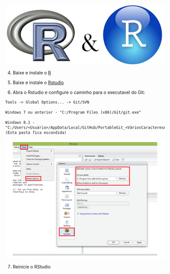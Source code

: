 

![IconeR_RStudio](figuras/IconeR_RStudio.jpg)

4) Baixe e instale o [R](http://cran.rstudio.com/)

5) Baixe e instale o [Rstudio](http://www.rstudio.com/)

6) Abra o Rstudio e configure o caminho para o executavel do Git:
``` 
Tools -> Global Options... -> Git/SVN 

Windows 7 ou anterior - "C:/Program Files (x86)/Git/git.exe"

Windows 8.1 - "C:/Users/<Usuário>/AppData/Local/GitHub/PortableGit_<VáriosCaracteresAleatórios>/bin/git.exe"
(Esta pasta fica escondida)
```
![RStudioGithub](figuras/ManualGithub0a1.png) 

7) Reinicie o RStudio
